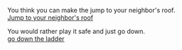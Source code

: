 You think you can make the jump to your neighbor's roof.  
[Jump to your neighbor's roof](deadroof.md)
  
You would rather play it safe and just go down.  
[go down the ladder](outside.md)
